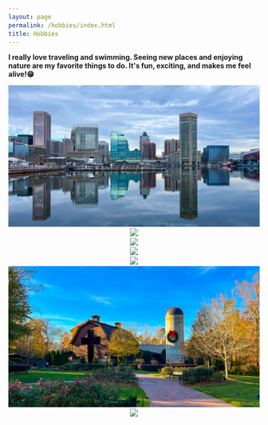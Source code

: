 ```yaml
---
layout: page
permalink: /hobbies/index.html
title: Hobbies
---
```



**I really love traveling and swimming. Seeing new places and enjoying nature are my favorite things to do. It's fun, exciting, and makes me feel alive!😁**

<center>
<img src="/images/btm.JPG">
</center>

<center>
<img src="/images/glaci.JPG">
</center>

<center>
<img src="/images/minne.JPG">
</center>

<center>
<img src="/images/nature.JPG">
</center>

<center>
<img src="/images/teton.JPG">
</center>

<center>
<img src="/images/nc.JPG">
</center>

<center>
<img src="/images/yellow.JPG">
</center>







